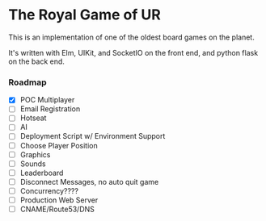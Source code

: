 # The Royal Game of UR

This is an implementation of one of the oldest board games on the planet.

It's written with Elm, UIKit, and SocketIO on the front end, and python flask on the back end.

### Roadmap
- [x] POC Multiplayer
- [ ] Email Registration
- [ ] Hotseat
- [ ] AI
- [ ] Deployment Script w/ Environment Support
- [ ] Choose Player Position
- [ ] Graphics
- [ ] Sounds
- [ ] Leaderboard
- [ ] Disconnect Messages, no auto quit game
- [ ] Concurrency????
- [ ] Production Web Server
- [ ] CNAME/Route53/DNS
